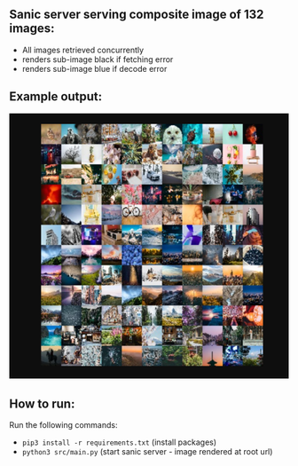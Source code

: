 ## Sanic server serving composite image of 132 images:
- All images retrieved concurrently
- renders sub-image black if fetching error
- renders sub-image blue if decode error

## Example output:
![alt text](../images/composite_image.png)

## How to run:
Run the following commands:
- `pip3 install -r requirements.txt` (install packages)
- `python3 src/main.py` (start sanic server - image rendered at root url)

